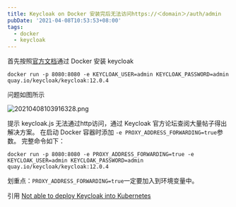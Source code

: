 ```yaml
---
title: Keycloak on Docker 安装完后无法访问https://＜domain＞/auth/admin
pubDate: '2021-04-08T10:53:53+08:00'
tags:
  - docker
  - keycloak
---
```


首先按照[官方文档](https://www.keycloak.org/getting-started/getting-started-docker)通过 Docker 安装 keycloak

```shell
docker run -p 8080:8080 -e KEYCLOAK_USER=admin KEYCLOAK_PASSWORD=admin quay.io/keycloak/keycloak:12.0.4
```

问题如图所示

![20210408103916328.png](https://s2.loli.net/2024/04/25/YbgQwF7L4vszHSh.png)

提示 keycloak.js 无法通过http访问，通过 Keycloak 官方论坛查阅大量帖子得出解决方案。
在启动 Docker 容器时添加 `-e PROXY_ADDRESS_FORWARDING=true`参数。
完整命令如下：

```shell
docker run -p 8080:8080 -e PROXY_ADDRESS_FORWARDING=true -e KEYCLOAK_USER=admin KEYCLOAK_PASSWORD=admin quay.io/keycloak/keycloak:12.0.4
```

划重点：`PROXY_ADDRESS_FORWARDING=true`一定要加入到环境变量中。

引用
[Not able to deploy Keycloak into Kubernetes](https://keycloak.discourse.group/t/not-able-to-deploy-keycloak-into-kubernetes/5299/2)
